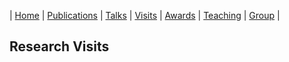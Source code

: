 | [Home](index.md) | [Publications](publications.md) | [Talks](talks.md) | [Visits](visits.md) | [Awards](awards.md) | [Teaching](teaching.md) | [Group](student.md) | 

## Research Visits

<!-- - Research scholar at the Statistical and **Relational Artificial Intelligence (StarAI) lab, University of California Los Angeles (UCLA)**, USA, February 2018, and April 2019 – May 2019. I worked on discrimination discovery in Bayesian networks and fairness and monotonic learning with neural network verification. Under the supervision of Prof. Guy Van den Broeck

- Research scholar at the **Knowledge Engineering Lab, Tsinghua University**, Beijing,
China, November 2016 – December 2016. I worked on novel deep neural networks framework for fusing user generated content in social media. Under the supervision of Prof. Jie Tang

- Research intern at **Microsoft Research, Redmond**, USA, June 2016 – September 2016. I worked on a project which focuses on mining information about people’s actions and their outcomes from social media using causal inference approaches. Under the supervision of dr. Emre Kiciman

- Research scholar at the **Center for Data Science, University of Washington, Tacoma**, USA, February 2016 – May 2016 and January 2014 – March 2014. I worked on modeling social media users from user generated content and users’ social network. I also worked on user modeling using privacy preserving machine learning approaches. Under the supervision of Prof. Martine De Cock, Prof. Anderson Nascimento, Prof. Sergio Davalos and Prof. Ankur Teredesai

- Research scholar at the **Statistical Relational Learning Group (LINQS), University of California, Santa Cruz**, USA, October 2015 – November 2015, June 2015 - July 2015 and April 2014 – May 2014. I worked on Probablistic Soft Logic and extended the framework with soft quantifiers. Under the supervision of Prof. Lise Getoor -->
